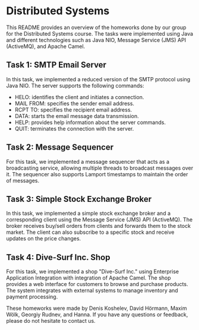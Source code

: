 # Distributed Systems
This README provides an overview of the homeworks done by our group for the Distributed Systems course. The tasks were implemented using Java and different technologies such as Java NIO, Message Service (JMS) API (ActiveMQ), and Apache Camel.

## Task 1: SMTP Email Server
In this task, we implemented a reduced version of the SMTP protocol using Java NIO. The server supports the following commands:

- HELO: identifies the client and initiates a connection.
- MAIL FROM: specifies the sender email address.
- RCPT TO: specifies the recipient email address.
- DATA: starts the email message data transmission.
- HELP: provides help information about the server commands.
- QUIT: terminates the connection with the server.

## Task 2: Message Sequencer
For this task, we implemented a message sequencer that acts as a broadcasting service, allowing multiple threads to broadcast messages over it. The sequencer also supports Lamport timestamps to maintain the order of messages.

## Task 3: Simple Stock Exchange Broker
In this task, we implemented a simple stock exchange broker and a corresponding client using the Message Service (JMS) API (ActiveMQ). The broker receives buy/sell orders from clients and forwards them to the stock market. The client can also subscribe to a specific stock and receive updates on the price changes.

## Task 4: Dive-Surf Inc. Shop
For this task, we implemented a shop "Dive-Surf Inc." using Enterprise Application Integration with integration of Apache Camel. The shop provides a web interface for customers to browse and purchase products. The system integrates with external systems to manage inventory and payment processing.

These homeworks were made by Denis Koshelev, David Hörmann, Maxim Wölk, Georgiy Rudnev, and Hanna. If you have any questions or feedback, please do not hesitate to contact us.
